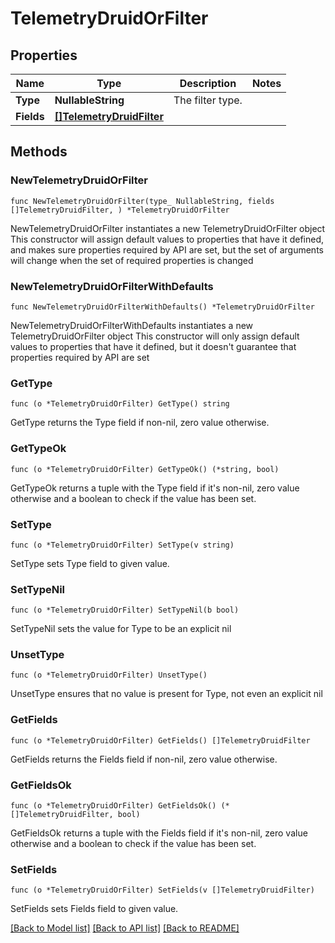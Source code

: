 # TelemetryDruidOrFilter

## Properties

Name | Type | Description | Notes
------------ | ------------- | ------------- | -------------
**Type** | **NullableString** | The filter type. | 
**Fields** | [**[]TelemetryDruidFilter**](TelemetryDruidFilter.md) |  | 

## Methods

### NewTelemetryDruidOrFilter

`func NewTelemetryDruidOrFilter(type_ NullableString, fields []TelemetryDruidFilter, ) *TelemetryDruidOrFilter`

NewTelemetryDruidOrFilter instantiates a new TelemetryDruidOrFilter object
This constructor will assign default values to properties that have it defined,
and makes sure properties required by API are set, but the set of arguments
will change when the set of required properties is changed

### NewTelemetryDruidOrFilterWithDefaults

`func NewTelemetryDruidOrFilterWithDefaults() *TelemetryDruidOrFilter`

NewTelemetryDruidOrFilterWithDefaults instantiates a new TelemetryDruidOrFilter object
This constructor will only assign default values to properties that have it defined,
but it doesn't guarantee that properties required by API are set

### GetType

`func (o *TelemetryDruidOrFilter) GetType() string`

GetType returns the Type field if non-nil, zero value otherwise.

### GetTypeOk

`func (o *TelemetryDruidOrFilter) GetTypeOk() (*string, bool)`

GetTypeOk returns a tuple with the Type field if it's non-nil, zero value otherwise
and a boolean to check if the value has been set.

### SetType

`func (o *TelemetryDruidOrFilter) SetType(v string)`

SetType sets Type field to given value.


### SetTypeNil

`func (o *TelemetryDruidOrFilter) SetTypeNil(b bool)`

 SetTypeNil sets the value for Type to be an explicit nil

### UnsetType
`func (o *TelemetryDruidOrFilter) UnsetType()`

UnsetType ensures that no value is present for Type, not even an explicit nil
### GetFields

`func (o *TelemetryDruidOrFilter) GetFields() []TelemetryDruidFilter`

GetFields returns the Fields field if non-nil, zero value otherwise.

### GetFieldsOk

`func (o *TelemetryDruidOrFilter) GetFieldsOk() (*[]TelemetryDruidFilter, bool)`

GetFieldsOk returns a tuple with the Fields field if it's non-nil, zero value otherwise
and a boolean to check if the value has been set.

### SetFields

`func (o *TelemetryDruidOrFilter) SetFields(v []TelemetryDruidFilter)`

SetFields sets Fields field to given value.



[[Back to Model list]](../README.md#documentation-for-models) [[Back to API list]](../README.md#documentation-for-api-endpoints) [[Back to README]](../README.md)


